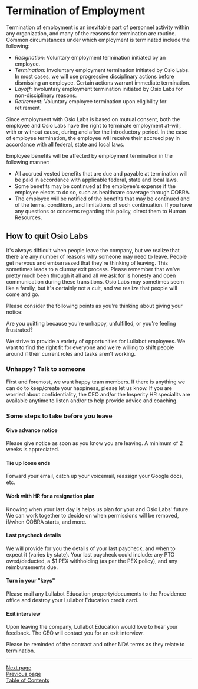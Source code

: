# Termination of Employment
Termination of employment is an inevitable part of personnel activity within any organization, and many of the reasons for termination are routine. Common circumstances under which employment is terminated include the following:

- _Resignation:_ Voluntary employment termination initiated by an employee.
- _Termination:_ Involuntary employment termination initiated by Osio Labs. In most cases, we will use progressive disciplinary actions before dismissing an employee. Certain actions warrant immediate termination.
- _Layoff:_ Involuntary employment termination initiated by Osio Labs for non-disciplinary reasons.
- _Retirement:_ Voluntary employee termination upon eligibility for retirement.

Since employment with Osio Labs is based on mutual consent, both the employee and Osio Labs have the right to terminate employment at-will, with or without cause, during and after the introductory period.
In the case of employee termination, the employee will receive their accrued pay in accordance with all federal, state and local laws.

Employee benefits will be affected by employment termination in the following manner:
- All accrued vested benefits that are due and payable at termination will be paid in accordance with applicable federal, state and local laws.
- Some benefits may be continued at the employee's expense if the employee elects to do so, such as healthcare coverage through COBRA.
- The employee will be notified of the benefits that may be continued and of the terms, conditions, and limitations of such continuation.
If you have any questions or concerns regarding this policy, direct them to Human Resources.

## How to quit Osio Labs
It's always difficult when people leave the company, but we realize that there are any number of reasons why someone may need to leave. People get nervous and embarrassed that they're thinking of leaving. This sometimes leads to a clumsy exit process. Please remember that we've pretty much been through it all and all we ask for is honesty and open communication during these transitions. Osio Labs may sometimes seem like a family, but it's certainly not a cult, and we realize that people will come and go.

Please consider the following points as you're thinking about giving your notice:

Are you quitting because you're unhappy, unfulfilled, or you're feeling frustrated?

We strive to provide a variety of opportunities for Lullabot employees. We want to find the right fit for everyone and we're willing to shift people around if their current roles and tasks aren't working.

### Unhappy? Talk to someone
First and foremost, we want happy team members. If there is anything we can do to keep/create your happiness, please let us know. If you are worried about confidentiality, the CEO and/or the Insperity HR specialits are available anytime to listen and/or to help provide advice and coaching. 

### Some steps to take before you leave
#### Give advance notice
Please give notice as soon as you know you are leaving. A minimum of 2 weeks is appreciated.
#### Tie up loose ends 
Forward your email, catch up your voicemail, reassign your Google docs, etc.
#### Work with HR for a resignation plan
Knowing when your last day is helps us plan for your and Osio Labs' future. We can work together to decide on when permissions will be removed, if/when COBRA starts, and more.
#### Last paycheck details
We will provide for you the details of your last paycheck, and when to expect it (varies by state). Your last paycheck could include: any PTO owed/deducted, a $1 PEX withholding (as per the PEX policy), and any reimbursements due.
#### Turn in your "keys"
Please mail any Lullabot Education property/documents to the Providence office and destroy your Lullabot Education credit card.
#### Exit interview
Upon leaving the company, Lullabot Education would love to hear your feedback. The CEO will contact you for an exit interview.

Please be reminded of the contract and other NDA terms as they relate to termination.

---
[Next page](05personnel_data.md)  
[Previous page](03immigration.md)  
[Table of Contents](../README.md#table-of-contents)
